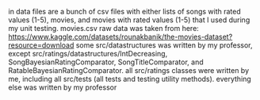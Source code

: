 in data files are a bunch of csv files with either lists of songs with rated values (1-5), movies, and movies with rated values (1-5) that I used during my unit testing.
movies.csv raw data was taken from here: https://www.kaggle.com/datasets/rounakbanik/the-movies-dataset?resource=download
some src/datastructures was written by my professor, except src/ratings/datastructures/IntDecreasing, SongBayesianRatingComparator, SongTitleComparator, and RatableBayesianRatingComparator.
all src/ratings classes were written by me, including all src/tests (all tests and testing utility methods).
everything else was written by my professor
